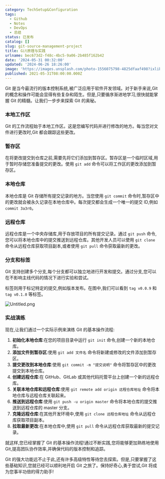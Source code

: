 ```yaml
---
category: TechSetup&Configuration
tags:
  - Github
  - Notes
  - DevOps
  - 总结
status: 已发布
catalog: []
slug: git-source-management-project
title: Git原理与实践
urlname: bec673d2-f48c-4bc5-9a06-2b485f162b42
date: '2024-05-31 00:32:00'
updated: '2024-06-26 18:26:00'
image: 'https://images.unsplash.com/photo-1556075798-4825dfaaf498?ixlib=rb-4.0.3&q=85&fm=jpg&crop=entropy&cs=srgb'
published: 2021-05-31T08:00:00.000Z
---
```


Git 是当今最流行的版本控制系统,被广泛应用于软件开发领域。对于新手来说,Git 的概念和操作可能会显得有些复杂和陌生。但是,只要循序渐进地学习,很快就能掌握 Git 的精髓。让我们一步步来探索 Git 的奥秘。


### 本地工作区


Git 的工作流程始于本地工作区。这是您编写代码并进行修改的地方。每当您对文件进行更改时,Git 都会跟踪这些更改。


### 暂存区


在将更改提交到仓库之前,需要先将它们添加到暂存区。暂存区是一个临时区域,用于暂时存储您准备提交的更改。使用 `git add` 命令可以将工作区的更改添加到暂存区。


### 本地仓库


本地仓库是 Git 存储所有提交记录的地方。当您使用 `git commit` 命令时,暂存区中的更改就会被永久记录在本地仓库中。每次提交都会生成一个唯一的提交 ID,例如 `commit 3a3r0`。


### 远程仓库


远程仓库是一个中央存储库,用于存放项目的所有提交记录。通过 `git push` 命令,您可以将本地仓库中的提交推送到远程仓库。其他开发人员可以使用 `git clone` 命令从远程仓库获取项目副本,或者使用 `git pull` 命令获取最新的更改。


### 分支和标签


Git 支持创建多个分支,每个分支都可以独立地进行开发和提交。通过分支,您可以在不影响主线代码的情况下进行实验和尝试。


标签则用于标记特定的提交,例如版本发布。在图中,我们可以看到 `tag v0.0.9` 和 `tag v0.1.0` 等标签。


![Untitled.png](https://prod-files-secure.s3.us-west-2.amazonaws.com/5d24fe63-e567-4804-86f9-9fdc62e13082/77b77e01-3aab-4add-bdbd-7f489727861d/Untitled.png?X-Amz-Algorithm=AWS4-HMAC-SHA256&X-Amz-Content-Sha256=UNSIGNED-PAYLOAD&X-Amz-Credential=ASIAZI2LB466UMVTKYAJ%2F20250326%2Fus-west-2%2Fs3%2Faws4_request&X-Amz-Date=20250326T053913Z&X-Amz-Expires=3600&X-Amz-Security-Token=IQoJb3JpZ2luX2VjELz%2F%2F%2F%2F%2F%2F%2F%2F%2F%2FwEaCXVzLXdlc3QtMiJHMEUCIEpTkuOKh8jsjttSCR%2BB3Agie%2B3TAAkN%2BttwaHc32B%2FpAiEAyykH87TSuOvVFERu40c6JzWM2%2Br%2BL%2FbLISpcdp%2F%2BMh8q%2FwMIJRAAGgw2Mzc0MjMxODM4MDUiDABtdWS%2F%2BJuCTlY0TircA%2BVKMLItmk5IcyuGP6zORi9Xm0FBchq3LqE948IXkpkCmnmp4FkXPTr8RZDhRFr%2FDDQdrUIwIA5uGL%2Fl39HxvpgAoJuFkuE7blYMsZcKajhH6MyDjh7Ee4%2BqmzItcx46SqGxvJftVoIvrrqwgl5EHI7j3Kpi8RuD7DQsj2xu5VzcISn6lRrQU91tXeWU7M1Fa%2FYu5gEgxWrZtzvxWNIFwoM52WQHC5eUvuExJca%2FPzkMSNlCrcl4zQwXexAI7LZbgA2jp1rxEnQeNfDxMpJCfjKEn39KjffKcnZVcAmg0W2W1RKElwNHxXFrcZmpYhRftA6g3U2AnsuIHJZlCZ82v1asl3kB0EBH5LbnASi%2BoxVHLElK8OiCxh6TeHvA3ctxrlZuji4QlEDl%2Bv4g%2FRDaz7htbmtAvyv%2F2vP%2FQFFfLOTiKvwJSJlBuqTsKAbNx9WF%2FB%2BNa9epwNwl5bNNxwQsymySsdHK8M6%2Bp4E0Z5UGOSoL1%2Fjdb1uJFvPfIXn%2BcTqj%2FO2YaZySVZ43KWV3guwoogJd88W1izZmEsYm9mSRtFivK5t4nuLiMZ2%2BCqoW%2BMPQcBkcUg2Vwm1LcOzyYrhi5rMf7%2Fpud3xAlUSepExBLN4qcxfusz2ep1RNyScpMKbojb8GOqUBfOnd5qRs6iv%2FfCCVhhgKXgYu2LQ1A6kc1BO0%2FjMwo8yLm7ik5Hd9t%2FtxGhb0SGwTGkWOwpn2h9FqtY%2B1x5yTfKy9FpywcJU43BnzypNkiHnKtFPeCeNxOd9MJnybSKLalvKJ8eFFts5ury12zjq5pdhHfwSS1DNDumr8Kw8XmLVt8chFEMcGy2lqP59hKdc%2F5lJ8CoCFwkmvL3yzOzQ%2FuotmvPdF&X-Amz-Signature=0a865acb64b2c7c20aa572d47e3bb6ed5ec2edd260776a115ac6196a903635f9&X-Amz-SignedHeaders=host&x-id=GetObject)


### 实战演练


现在,让我们通过一个实际示例来演练 Git 的基本操作流程:

1. **初始化本地仓库**:在您的项目目录中运行 `git init` 命令,创建一个新的本地仓库。
2. **添加文件到暂存区**:使用 `git add 文件名` 命令将新建或修改的文件添加到暂存区。
3. **提交更改到本地仓库**:使用 `git commit -m "提交说明"` 命令将暂存区中的更改提交到本地仓库。
4. **创建远程仓库**:在 GitHub、GitLab 或其他代码托管平台上创建一个新的远程仓库。
5. **关联本地仓库和远程仓库**:使用 `git remote add origin 远程仓库地址` 命令将本地仓库与远程仓库关联起来。
6. **推送到远程仓库**:使用 `git push -u origin master` 命令将本地仓库的提交推送到远程仓库的 master 分支。
7. **克隆远程仓库**:在其他开发环境中,使用 `git clone 远程仓库地址` 命令从远程仓库获取项目副本。
8. **拉取最新更改**:在本地仓库中,使用 `git pull` 命令从远程仓库获取最新的提交记录。

就这样,您已经掌握了 Git 的基本操作流程!通过不断实践,您将能够更加熟练地使用 Git,提高团队协作效率,并确保代码的版本控制和追踪。


Git 的强大功能远不止于此,还有许多高级特性等待您去探索。但是,只要掌握了这些基础知识,您就已经可以顺利地开启 Git 之旅了。保持好奇心,勇于尝试,Git 将成为您事半功倍的得力助手!

